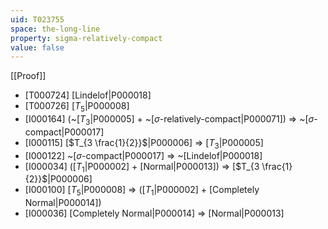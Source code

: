 ```yaml
---
uid: T023755
space: the-long-line
property: sigma-relatively-compact
value: false
---
```

[[Proof]]

* [T000724] [Lindelof|P000018]
* [T000726] [$T_5$|P000008]
* [I000164] (~[$T_3$|P000005] + ~[$\sigma$-relatively-compact|P000071]) => ~[$\sigma$-compact|P000017]
* [I000115] [$T_{3 \frac{1}{2}}$|P000006] => [$T_3$|P000005]
* [I000122] ~[$\sigma$-compact|P000017] => ~[Lindelof|P000018]
* [I000034] ([$T_1$|P000002] + [Normal|P000013]) => [$T_{3 \frac{1}{2}}$|P000006]
* [I000100] [$T_5$|P000008] => ([$T_1$|P000002] + [Completely Normal|P000014])
* [I000036] [Completely Normal|P000014] => [Normal|P000013]

